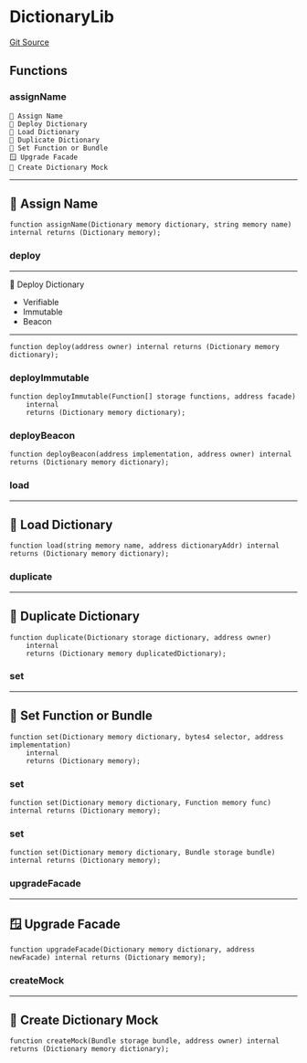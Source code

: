 # DictionaryLib
[Git Source](https://github.com/metacontract/mc/blob/93e4f2d4a013f48ae1db91ed21bff3eb8a27ce1d/src/devkit/core/Dictionary.sol)


## Functions
### assignName

~~~~~~~~~~~~~~~~~~~~~~~~~~~~~~~~~~~~~~~~~~
📛 Assign Name
🚀 Deploy Dictionary
📩 Load Dictionary
🔂 Duplicate Dictionary
🧩 Set Function or Bundle
🪟 Upgrade Facade
🤖 Create Dictionary Mock
~~~~~~~~~~~~~~~~~~~~~~~~~~~~~~~~~~~~~~~~~~~~
--------------------
📛 Assign Name
----------------------


```solidity
function assignName(Dictionary memory dictionary, string memory name) internal returns (Dictionary memory);
```

### deploy

-------------------------
🚀 Deploy Dictionary
- Verifiable
- Immutable
- Beacon
---------------------------


```solidity
function deploy(address owner) internal returns (Dictionary memory dictionary);
```

### deployImmutable


```solidity
function deployImmutable(Function[] storage functions, address facade)
    internal
    returns (Dictionary memory dictionary);
```

### deployBeacon


```solidity
function deployBeacon(address implementation, address owner) internal returns (Dictionary memory dictionary);
```

### load

-----------------------
📩 Load Dictionary
-------------------------


```solidity
function load(string memory name, address dictionaryAddr) internal returns (Dictionary memory dictionary);
```

### duplicate

----------------------------
🔂 Duplicate Dictionary
------------------------------


```solidity
function duplicate(Dictionary storage dictionary, address owner)
    internal
    returns (Dictionary memory duplicatedDictionary);
```

### set

-----------------------------
🧩 Set Function or Bundle
-------------------------------


```solidity
function set(Dictionary memory dictionary, bytes4 selector, address implementation)
    internal
    returns (Dictionary memory);
```

### set


```solidity
function set(Dictionary memory dictionary, Function memory func) internal returns (Dictionary memory);
```

### set


```solidity
function set(Dictionary memory dictionary, Bundle storage bundle) internal returns (Dictionary memory);
```

### upgradeFacade

----------------------
🪟 Upgrade Facade
------------------------


```solidity
function upgradeFacade(Dictionary memory dictionary, address newFacade) internal returns (Dictionary memory);
```

### createMock

------------------------------
🤖 Create Dictionary Mock
--------------------------------


```solidity
function createMock(Bundle storage bundle, address owner) internal returns (Dictionary memory dictionary);
```

